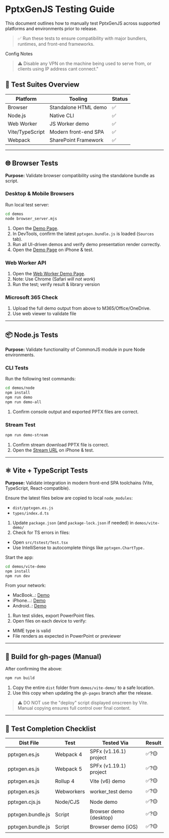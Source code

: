 # PptxGenJS Testing Guide

This document outlines how to manually test PptxGenJS across supported platforms and environments prior to release.

> ✅ Run these tests to ensure compatibility with major bundlers, runtimes, and front-end frameworks.

Config Notes

> ⚠️ Disable any VPN on the machine being used to serve from, or clients using IP address cant connect."

## 🧪 Test Suites Overview

| Platform        | Tooling              | Status |
| --------------- | -------------------- | ------ |
| Browser         | Standalone HTML demo | ✅      |
| Node.js         | Native CLI           | ✅      |
| Web Worker      | JS Worker demo       | ✅      |
| Vite/TypeScript | Modern front-end SPA | ✅      |
| Webpack         | SharePoint Framework | ✅      |

---

## 🌐 Browser Tests

**Purpose:** Validate browser compatibility using the standalone bundle as script.

### Desktop & Mobile Browsers

Run local test server:

```bash
cd demos
node browser_server.mjs
```

1. Open the [Demo Page](http://localhost:8000/browser/index.html).
2. In DevTools, confirm the latest `pptxgen.bundle.js` is loaded (`Sources` tab).
3. Run all UI-driven demos and verify demo presentation render correctly.
4. Open the [Demo Page](http://192.168.254.x:8000/browser/index.html) on iPhone & test.

### Web Worker API

1. Open the [Web Worker Demo Page](localhost:8000/browser/worker_test.html).
2. Note: Use Chrome (Safari *will not work*)
3. Run the test; verify result & library version

### Microsoft 365 Check

1. Upload the full demo output from above to M365/Office/OneDrive.
2. Use web viewer to validate file

---

## 📦 Node.js Tests

**Purpose:** Validate functionality of CommonJS module in pure Node environments.

### CLI Tests

Run the following test commands:

```bash
cd demos/node
npm install
npm run demo
npm run demo-all
```

1. Confirm console output and exported PPTX files are correct.

### Stream Test

```bash
npm run demo-stream
```

1. Confirm stream download PPTX file is correct.
2. Open the [Stream URL](http://192.168.254.x:3000/) on iPhone & test.

---

## ⚛️ Vite + TypeScript Tests

**Purpose:** Validate integration in modern front-end SPA toolchains (Vite, TypeScript, React-compatible).

Ensure the latest files below are copied to local `node_modules`:

- `dist/pptxgen.es.js`
- `types/index.d.ts`

1. Update `package.json` (and `package-lock.json` if needed) in `demos/vite-demo/`
2. Check for TS errors in files:

- Open `src/tstest/Test.tsx`
- Use IntelliSense to autocomplete things like `pptxgen.ChartType.`

Start the app:

```bash
cd demos/vite-demo
npm install
npm run dev
```

From your network:

- MacBook..: [Demo](http://localhost:8080/PptxGenJS/)
- iPhone...: [Demo](http://192.168.254.x:8080/PptxGenJS/)
- Android..: [Demo](http://192.168.254.x:8080/PptxGenJS/)

1. Run test slides, export PowerPoint files.
2. Open files on each device to verify:

- MIME type is valid
- File renders as expected in PowerPoint or previewer

---

## 🚀 Build for gh-pages (Manual)

After confirming the above:

```bash
npm run build
```

1. Copy the entire `dist` folder from `demos/vite-demo/` to a safe location.
2. Use this copy when updating the `gh-pages` branch after the release.

> ⚠️ DO NOT use the "deploy" script displayed onscreen by Vite. Manual copying ensures full control over final content.

---

## 🏁 Test Completion Checklist

| Dist File         | Test       | Tested Via             | Result |
| ----------------- | ---------- | ---------------------- | ------ |
| pptxgen.es.js     | Webpack 4  | SPFx (v1.16.1) project | ✅?🟡    |
| pptxgen.es.js     | Webpack 5  | SPFx (v1.19.1) project | ✅?🟡    |
| pptxgen.es.js     | Rollup 4   | Vite (v6) demo         | ✅?🟡    |
| pptxgen.es.js     | Webworkers | worker_test demo       | ✅?🟡    |
| pptxgen.cjs.js    | Node/CJS   | Node demo              | ✅?🟡    |
| pptxgen.bundle.js | Script     | Browser demo (desktop) | ✅?🟡    |
| pptxgen.bundle.js | Script     | Browser demo (iOS)     | ✅?🟡    |

